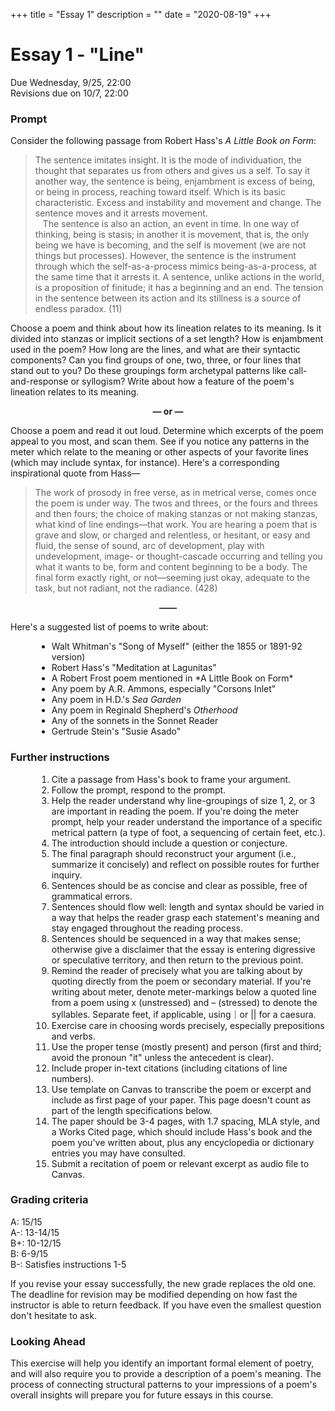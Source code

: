 +++
title = "Essay 1"
description = ""
date = "2020-08-19"
+++

<div class="essay">

# Essay 1 - "Line"

Due Wednesday, 9/25, 22:00  
Revisions due on 10/7, 22:00

### Prompt
Consider the following passage from Robert Hass's *A Little Book on Form*:

> The sentence imitates insight. It is the mode of individuation, the thought that separates us from others and gives us a self. To say it another way, the sentence is being, enjambment is excess of being, or being in process, reaching toward itself. Which is its basic characteristic. Excess and instability and movement and change. The sentence moves and it arrests movement.<br> &nbsp; &nbsp;The sentence is also an action, an event in time. In one way of thinking, being is stasis; in another it is movement, that is, the only being we have is becoming, and the self is movement (we are not things but processes). However, the sentence is the instrument through which the self-as-a-process mimics being-as-a-process, at the same time that it arrests it. A sentence, unlike actions in the world, is a proposition of finitude; it has a beginning and an end. The tension in the sentence between its action and its stillness is a source of endless paradox. (11)

Choose a poem and think about how its lineation relates to its meaning. Is it divided into stanzas or implicit sections of a set length? How is enjambment used in the poem? How long are the lines, and what are their syntactic components? Can you find groups of one, two, three, or four lines that stand out to you? Do these groupings form archetypal patterns like call-and-response or syllogism? Write about how a feature of the poem's lineation relates to its meaning.

<div style="text-align: center; font-weight: bold">— or —</div>

Choose a poem and read it out loud. Determine which excerpts of the poem appeal to you most, and scan them. See if you notice any patterns in the meter which relate to the meaning or other aspects of your favorite lines (which may include syntax, for instance). Here's a corresponding inspirational quote from Hass—

> The work of prosody in free verse, as in metrical verse, comes once the poem is under way. The twos and threes, or the fours and threes and then fours; the choice of making stanzas or not making stanzas, what kind of line endings—that work. You are hearing a poem that is grave and slow, or charged and relentless, or hesitant, or easy and fluid, the sense of sound, arc of development, play with undevelopment, image- or thought-cascade occurring and telling you what it wants to be, form and content beginning to be a body. The final form exactly right, or not—seeming just okay, adequate to the task, but not radiant, not the radiance. (428)

<div style="text-align: center; font-weight: bold">——</div>

Here's a suggested list of poems to write about:
<ul style="margin-left:3em">
<li> Walt Whitman's "Song of Myself" (either the 1855 or 1891-92 version)
<li> Robert Hass's "Meditation at Lagunitas"
<li> A Robert Frost poem mentioned in *A Little Book on Form*
<li> Any poem by A.R. Ammons, especially "Corsons Inlet"
<li> Any poem in H.D.'s <i>Sea Garden</i>
<li> Any poem in Reginald Shepherd's <i>Otherhood</i>
<li> Any of the sonnets in the Sonnet Reader
<li> Gertrude Stein's "Susie Asado"
</ul>

### Further instructions

<ol style="margin-left:3em">
<li> Cite a passage from Hass's book to frame your argument.
<li> Follow the prompt, respond to the prompt.
<li> Help the reader understand why line-groupings of size 1, 2, or 3 are important in reading the poem. If you're doing the meter prompt, help your reader understand the importance of a specific metrical pattern (a type of foot, a sequencing of certain feet, etc.).
<li> The introduction should include a question or conjecture.
<li> The final paragraph should reconstruct your argument (i.e., summarize it concisely) and reflect on possible routes for further inquiry.
<li> Sentences should be as concise and clear as possible, free of grammatical errors.
<li> Sentences should flow well: length and syntax should be varied in a way that helps the reader grasp each statement's meaning and stay engaged throughout the reading process.
<li> Sentences should be sequenced in a way that makes sense; otherwise give a disclaimer that the essay is entering digressive or speculative territory, and then return to the previous point.
<li> Remind the reader of precisely what you are talking about by quoting directly from the poem or secondary material. If you're writing about meter, denote meter-markings below a quoted line from a poem using x (unstressed) and – (stressed) to denote the syllables. Separate feet, if applicable, using｜or || for a caesura.
<li> Exercise care in choosing words precisely, especially prepositions and verbs.
<li> Use the proper tense (mostly present) and person (first and third; avoid the pronoun "it" unless the antecedent is clear).
<li> Include proper in-text citations (including citations of line numbers).
<li> Use template on Canvas to transcribe the poem or excerpt and include as first page of your paper. This page doesn't count as part of the length specifications below.
<li> The paper should be 3-4 pages, with 1.7 spacing, MLA style, and a Works Cited page, which should include Hass's book and the poem you've written about, plus any encyclopedia or dictionary entries you may have consulted.
<li> Submit a recitation of poem or relevant excerpt as audio file to Canvas.
</ol>

### Grading criteria

A: 15/15  
A-: 13-14/15  
B+: 10-12/15  
B: 6-9/15  
B-: Satisfies instructions 1-5

If you revise your essay successfully, the new grade replaces the old one. The deadline for revision may be modified depending on how fast the instructor is able to return feedback. If you have even the smallest question don't hesitate to ask.


### Looking Ahead
This exercise will help you identify an important formal element of poetry, and will also require you to provide a description of a poem's meaning. The process of connecting structural patterns to your impressions of a poem's overall insights will prepare you for future essays in this course.

</div>
